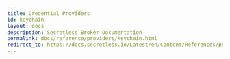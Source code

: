 ```yaml
---
title: Credential Providers
id: keychain
layout: docs
description: Secretless Broker Documentation
permalink: docs/reference/providers/keychain.html
redirect_to: https://docs.secretless.io/Latest/en/Content/References/providers/keychain.htm
---
```

